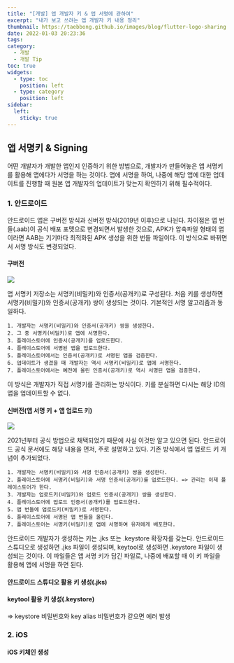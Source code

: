 ```yaml
---
title: "[개발] 앱 개발자 키 & 앱 서명에 관하여"
excerpt: "내가 보고 쓰려는 앱 개발자 키 내용 정리"
thumbnail: https://taebbong.github.io/images/blog/flutter-logo-sharing.png
date: 2022-01-03 20:23:36
tags:
category:
  - 개발
  - 개발 Tip
toc: true
widgets:
  - type: toc
    position: left
  - type: category
    position: left
sidebar:
  left:
    sticky: true
---
```


## 앱 서명키 & Signing

어떤 개발자가 개발한 앱인지 인증하기 위한 방법으로, 개발자가 만들어놓은 앱 서명키를 활용해 앱에다가 서명을 하는 것이다.
앱에 서명을 하여, 나중에 해당 앱에 대한 업데이트를 진행할 때 원본 앱 개발자의 업데이트가 맞는지 확인하기 위해 필수적이다.


### 1. 안드로이드

안드로이드 앱은 구버전 방식과 신버전 방식(2019년 이후)으로 나뉜다. 차이점은 앱 번들(.aab)이 공식 배포 포맷으로 변경되면서 발생한 것으로, APK가 압축파일 형태의 앱이라면 AAB는 기기마다 최적화된 APK 생성을 위한 번들 파일이다. 이 방식으로 바뀌면서 서명 방식도 변경되었다.

#### 구버전

![](https://developer.android.com/studio/images/publish/appsigning_selfmanagediagram_2x.png?hl=ko)

앱 서명키 저장소는 서명키(비밀키)와 인증서(공개키)로 구성된다. 처음 키를 생성하면 서명키(비밀키)와 인증서(공개키) 쌍이 생성되는 것이다. 기본적인 서명 알고리즘과 동일하다.

```
1. 개발자는 서명키(비밀키)와 인증서(공개키) 쌍을 생성한다.
2. 그 중 서명키(비밀키)로 앱에 서명한다.
3. 플레이스토어에 인증서(공개키)를 업로드한다.
4. 플레이스토어에 서명된 앱을 업로드한다.
5. 플레이스토어에서는 인증서(공개키)로 서명된 앱을 검증한다.
6. 업데이트가 생겼을 때 개발자는 역시 서명키(비밀키)로 앱에 서명한다.
7. 플레이스토어에서는 예전에 올린 인증서(공개키)로 역시 서명된 앱을 검증한다.
```

이 방식은 개발자가 직접 서명키를 관리하는 방식이다. 키를 분실하면 다시는 해당 ID의 앱을 업데이트할 수 없다.

#### 신버전(앱 서명 키 + 앱 업로드 키)

![](https://developer.android.com/studio/images/publish/appsigning_googleplayappsigningdiagram_2x.png?hl=ko)

2021년부터 공식 방법으로 채택되었기 때문에 사실 이것만 알고 있으면 된다. 안드로이드 공식 문서에도 해당 내용을 먼저, 주로 설명하고 있다.
기존 방식에서 앱 업로드 키 개념이 추가되었다.

```
1. 개발자는 서명키(비밀키)와 서명 인증서(공개키) 쌍을 생성한다.
2. 플레이스토어에 서명키(비밀키)와 서명 인증서(공개키)를 업로드한다. => 관리는 이제 플레이스토어가 한다.
3. 개발자는 업로드키(비밀키)와 업로드 인증서(공개키) 쌍을 생성한다.
4. 플레이스토어에 업로드 인증서(공개키)를 업로드한다.
5. 앱 번들에 업로드키(비밀키)로 서명한다.
6. 플레이스토어에 서명된 앱 번들을 올린다.
7. 플레이스토어는 서명키(비밀키)로 앱에 서명하여 유저에게 배포한다.
```

안드로이드 개발자가 생성하는 키는 .jks 또는 .keystore 확장자를 갖는다.
안드로이드 스튜디오로 생성하면 .jks 파일이 생성되며, keytool로 생성하면 .keystore 파일이 생성되는 것이다.
이 파일들은 앱 서명 키가 담긴 파일로, 나중에 배포할 때 이 키 파일을 활용해 앱에 서명을 하면 된다.

#### 안드로이드 스튜디오 활용 키 생성(.jks)

#### keytool 활용 키 생성(.keystore)

=> keystore 비밀번호와 key alias 비밀번호가 같으면 에러 발생

[](https://medium.com/flutter-community/flutter-sign-in-with-google-in-android-without-firebase-a91b977d166f)

### 2. iOS

#### iOS 키체인 생성

